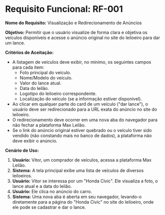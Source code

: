 # Requisito Funcional: RF-001

**Nome do Requisito:** Visualização e Redirecionamento de Anúncios

**Objetivo:** Permitir que o usuário visualize de forma clara e objetiva os veículos disponíveis e acesse o anúncio original no site do leiloeiro para dar um lance.

**Critérios de Aceitação:**
* A listagem de veículos deve exibir, no mínimo, os seguintes campos para cada item:
    * Foto principal do veículo.
    * Nome/Modelo do veículo.
    * Valor do lance atual.
    * Data do leilão.
    * Logotipo do leiloeiro correspondente.
    * Localização do veículo (se a informação estiver disponível).
* Ao clicar em qualquer parte do card de um veículo ("dar lance"), o usuário deve ser redirecionado para a URL exata do anúncio no site do leiloeiro.
* O redirecionamento deve ocorrer em uma nova aba do navegador para não fechar a plataforma Max Leilão.
* Se o link do anúncio original estiver quebrado ou o veículo tiver sido vendido (não constando mais no banco de dados), a plataforma não deve exibir o anúncio.

**Cenário de Uso:**
1.  **Usuário:** Vitor, um comprador de veículos, acessa a plataforma Max Leilão.
2.  **Sistema:** A tela principal exibe uma lista de veículos de diversos leiloeiros.
3.  **Usuário:** Vitor se interessa por um "Honda Civic". Ele visualiza a foto, o lance atual e a data do leilão.
4.  **Usuário:** Ele clica no anúncio do carro.
5.  **Sistema:** Uma nova aba é aberta em seu navegador, levando-o diretamente para a página do "Honda Civic" no site do leiloeiro, onde ele pode se cadastrar e dar o lance.